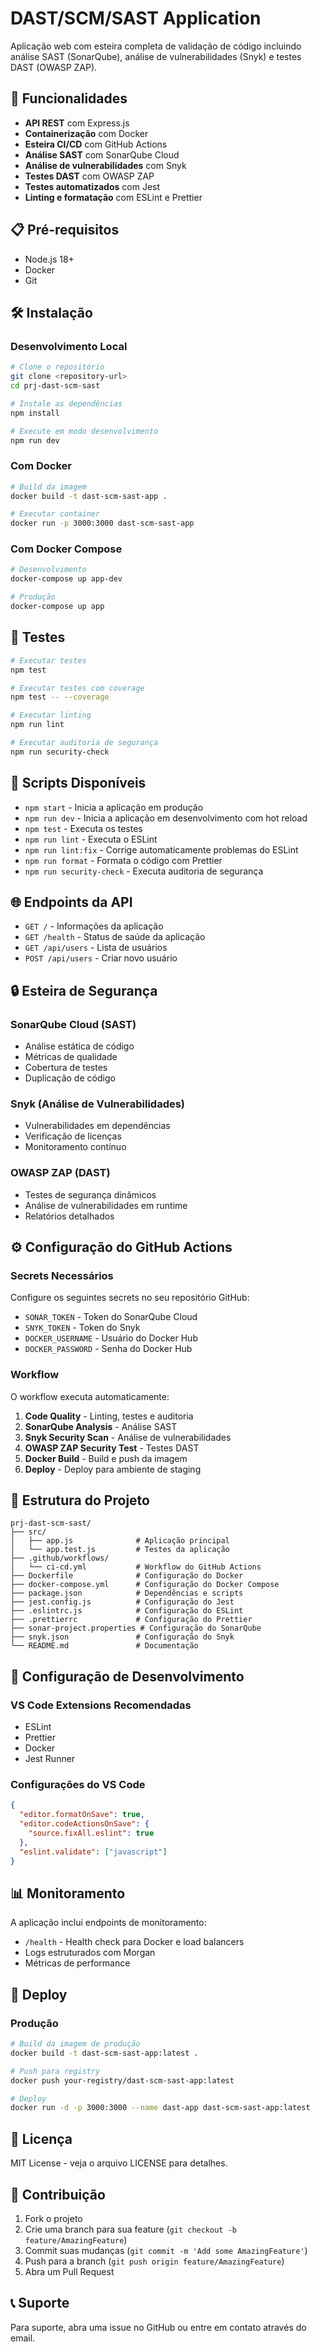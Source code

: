 # DAST/SCM/SAST Application

Aplicação web com esteira completa de validação de código incluindo análise SAST (SonarQube), análise de vulnerabilidades (Snyk) e testes DAST (OWASP ZAP).

## 🚀 Funcionalidades

- **API REST** com Express.js
- **Containerização** com Docker
- **Esteira CI/CD** com GitHub Actions
- **Análise SAST** com SonarQube Cloud
- **Análise de vulnerabilidades** com Snyk
- **Testes DAST** com OWASP ZAP
- **Testes automatizados** com Jest
- **Linting e formatação** com ESLint e Prettier

## 📋 Pré-requisitos

- Node.js 18+
- Docker
- Git

## 🛠️ Instalação

### Desenvolvimento Local

```bash
# Clone o repositório
git clone <repository-url>
cd prj-dast-scm-sast

# Instale as dependências
npm install

# Execute em modo desenvolvimento
npm run dev
```

### Com Docker

```bash
# Build da imagem
docker build -t dast-scm-sast-app .

# Executar container
docker run -p 3000:3000 dast-scm-sast-app
```

### Com Docker Compose

```bash
# Desenvolvimento
docker-compose up app-dev

# Produção
docker-compose up app
```

## 🧪 Testes

```bash
# Executar testes
npm test

# Executar testes com coverage
npm test -- --coverage

# Executar linting
npm run lint

# Executar auditoria de segurança
npm run security-check
```

## 🔧 Scripts Disponíveis

- `npm start` - Inicia a aplicação em produção
- `npm run dev` - Inicia a aplicação em desenvolvimento com hot reload
- `npm test` - Executa os testes
- `npm run lint` - Executa o ESLint
- `npm run lint:fix` - Corrige automaticamente problemas do ESLint
- `npm run format` - Formata o código com Prettier
- `npm run security-check` - Executa auditoria de segurança

## 🌐 Endpoints da API

- `GET /` - Informações da aplicação
- `GET /health` - Status de saúde da aplicação
- `GET /api/users` - Lista de usuários
- `POST /api/users` - Criar novo usuário

## 🔒 Esteira de Segurança

### SonarQube Cloud (SAST)
- Análise estática de código
- Métricas de qualidade
- Cobertura de testes
- Duplicação de código

### Snyk (Análise de Vulnerabilidades)
- Vulnerabilidades em dependências
- Verificação de licenças
- Monitoramento contínuo

### OWASP ZAP (DAST)
- Testes de segurança dinâmicos
- Análise de vulnerabilidades em runtime
- Relatórios detalhados

## ⚙️ Configuração do GitHub Actions

### Secrets Necessários

Configure os seguintes secrets no seu repositório GitHub:

- `SONAR_TOKEN` - Token do SonarQube Cloud
- `SNYK_TOKEN` - Token do Snyk
- `DOCKER_USERNAME` - Usuário do Docker Hub
- `DOCKER_PASSWORD` - Senha do Docker Hub

### Workflow

O workflow executa automaticamente:

1. **Code Quality** - Linting, testes e auditoria
2. **SonarQube Analysis** - Análise SAST
3. **Snyk Security Scan** - Análise de vulnerabilidades
4. **OWASP ZAP Security Test** - Testes DAST
5. **Docker Build** - Build e push da imagem
6. **Deploy** - Deploy para ambiente de staging

## 📁 Estrutura do Projeto

```
prj-dast-scm-sast/
├── src/
│   ├── app.js              # Aplicação principal
│   └── app.test.js         # Testes da aplicação
├── .github/workflows/
│   └── ci-cd.yml           # Workflow do GitHub Actions
├── Dockerfile              # Configuração do Docker
├── docker-compose.yml      # Configuração do Docker Compose
├── package.json            # Dependências e scripts
├── jest.config.js          # Configuração do Jest
├── .eslintrc.js            # Configuração do ESLint
├── .prettierrc             # Configuração do Prettier
├── sonar-project.properties # Configuração do SonarQube
├── snyk.json               # Configuração do Snyk
└── README.md               # Documentação
```

## 🔧 Configuração de Desenvolvimento

### VS Code Extensions Recomendadas

- ESLint
- Prettier
- Docker
- Jest Runner

### Configurações do VS Code

```json
{
  "editor.formatOnSave": true,
  "editor.codeActionsOnSave": {
    "source.fixAll.eslint": true
  },
  "eslint.validate": ["javascript"]
}
```

## 📊 Monitoramento

A aplicação inclui endpoints de monitoramento:

- `/health` - Health check para Docker e load balancers
- Logs estruturados com Morgan
- Métricas de performance

## 🚀 Deploy

### Produção

```bash
# Build da imagem de produção
docker build -t dast-scm-sast-app:latest .

# Push para registry
docker push your-registry/dast-scm-sast-app:latest

# Deploy
docker run -d -p 3000:3000 --name dast-app dast-scm-sast-app:latest
```

## 📝 Licença

MIT License - veja o arquivo LICENSE para detalhes.

## 🤝 Contribuição

1. Fork o projeto
2. Crie uma branch para sua feature (`git checkout -b feature/AmazingFeature`)
3. Commit suas mudanças (`git commit -m 'Add some AmazingFeature'`)
4. Push para a branch (`git push origin feature/AmazingFeature`)
5. Abra um Pull Request

## 📞 Suporte

Para suporte, abra uma issue no GitHub ou entre em contato através do email. 